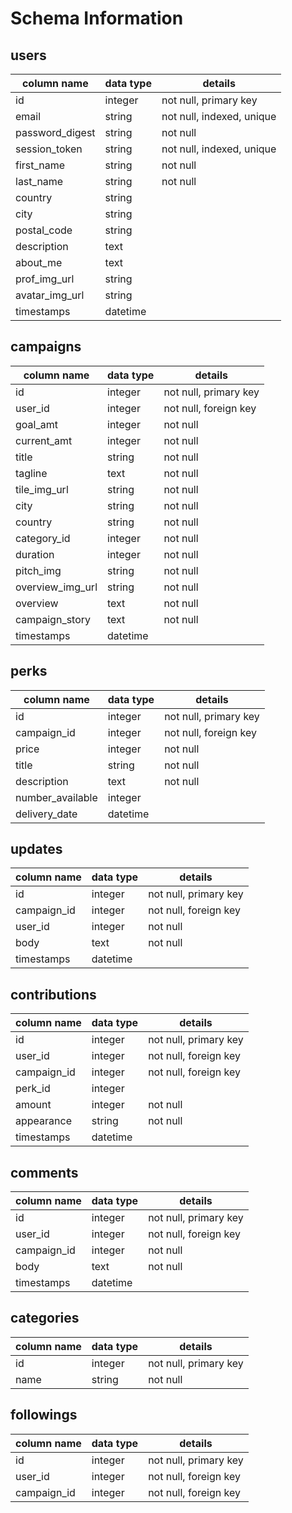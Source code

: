 # Schema Information

## users
column name     | data type | details
----------------|-----------|-----------------------
id              | integer   | not null, primary key
email           | string    | not null, indexed, unique
password_digest | string    | not null
session_token   | string    | not null, indexed, unique
first_name      | string    | not null
last_name       | string    | not null
country         | string    |
city            | string    |
postal_code     | string    |
description     | text      |
about_me        | text      |
prof_img_url    | string    |
avatar_img_url  | string    |
timestamps      | datetime  |

## campaigns
column name      | data type | details
-----------------|-----------|-----------------------
id               | integer   | not null, primary key
user_id          | integer   | not null, foreign key
goal_amt         | integer   | not null
current_amt      | integer   | not null
title            | string    | not null
tagline          | text      | not null
tile_img_url     | string    | not null
city             | string    | not null
country          | string    | not null
category_id      | integer   | not null
duration         | integer   | not null
pitch_img        | string    | not null
overview_img_url | string    | not null
overview         | text      | not null
campaign_story   | text      | not null
timestamps       | datetime  |

## perks
column name      | data type | details
-----------------|-----------|-----------------------
id               | integer   | not null, primary key
campaign_id      | integer   | not null, foreign key
price            | integer   | not null
title            | string    | not null
description      | text      | not null
number_available | integer   |
delivery_date    | datetime  |

## updates
column name      | data type | details
-----------------|-----------|-----------------------
id               | integer   | not null, primary key
campaign_id      | integer   | not null, foreign key
user_id          | integer   | not null
body             | text      | not null
timestamps       | datetime  |

## contributions
column name | data type | details
------------|-----------|-----------------------
id          | integer   | not null, primary key
user_id     | integer   | not null, foreign key
campaign_id | integer   | not null, foreign key
perk_id     | integer   |
amount      | integer   | not null
appearance  | string    | not null
timestamps  | datetime  |

## comments
column name      | data type | details
-----------------|-----------|-----------------------
id               | integer   | not null, primary key
user_id          | integer   | not null, foreign key
campaign_id      | integer   | not null
body             | text      | not null
timestamps       | datetime  |

## categories
column name      | data type | details
-----------------|-----------|-----------------------
id               | integer   | not null, primary key
name             | string    | not null

## followings
column name      | data type | details
-----------------|-----------|-----------------------
id               | integer   | not null, primary key
user_id          | integer   | not null, foreign key
campaign_id      | integer   | not null, foreign key
